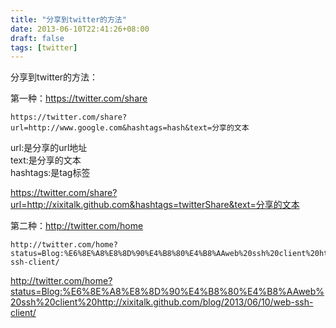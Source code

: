 ```yaml
---
title: "分享到twitter的方法"
date: 2013-06-10T22:41:26+08:00
draft: false
tags: [twitter]
---
```

分享到twitter的方法：

<!--more-->

第一种：https://twitter.com/share

```
https://twitter.com/share?url=http://www.google.com&hashtags=hash&text=分享的文本
```

url:是分享的url地址  
text:是分享的文本  
hashtags:是tag标签

<https://twitter.com/share?url=http://xixitalk.github.com&hashtags=twitterShare&text=分享的文本>

第二种：http://twitter.com/home

```
http://twitter.com/home?status=Blog:%E6%8E%A8%E8%8D%90%E4%B8%80%E4%B8%AAweb%20ssh%20client%20http://xixitalk.github.com/blog/2013/06/10/web-ssh-client/
```

<http://twitter.com/home?status=Blog:%E6%8E%A8%E8%8D%90%E4%B8%80%E4%B8%AAweb%20ssh%20client%20http://xixitalk.github.com/blog/2013/06/10/web-ssh-client/>
